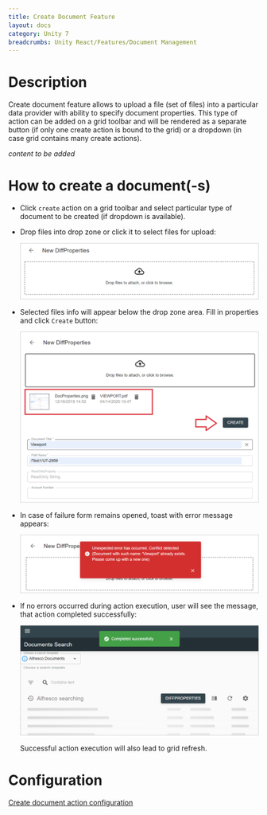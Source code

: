 ```yaml
---
title: Create Document Feature
layout: docs
category: Unity 7
breadcrumbs: Unity React/Features/Document Management
---
```

# Description

Create document feature allows to upload a file (set of files) into a particular data provider with ability to specify 
document properties. This type of action can be added on a grid toolbar and will be rendered as a separate button 
(if only one create action is bound to the grid) or a dropdown (in case grid contains many create actions).

*content to be added*

# How to create a document(-s)

- Click `create` action on a grid toolbar and select particular type of document to be created (if dropdown is 
available).

- Drop files into drop zone or click it to select files for upload:

    ![Create document form before files are selected](create-document/images/create-document-empty-form.png)

- Selected files info will appear below the drop zone area. Fill in properties and click `Create` button:

    ![Create document form with filled properties](create-document/images/create-document-form.png)
    
- In case of failure form remains opened, toast with error message appears:

    ![Create action failure](create-document/images/create-document-error.png)
    
- If no errors occurred during action execution, user will see the message, that action completed successfully:

    ![Successfully completed create action](create-document/images/create-document-success.png)
    
    Successful action execution will also lead to grid refresh.
    
# Configuration

[Create document action configuration](../../configuration/actions/create-document.md)
